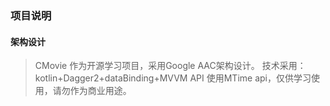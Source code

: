 ### 项目说明

#### 架构设计
> CMovie 作为开源学习项目，采用Google AAC架构设计。
> 技术采用：kotlin+Dagger2+dataBinding+MVVM
> API 使用MTime api，仅供学习使用，请勿作为商业用途。

